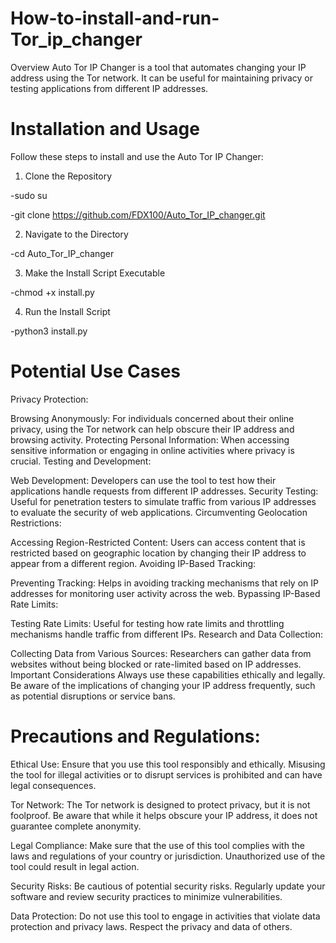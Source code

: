# How-to-install-and-run-Tor_ip_changer
Overview
Auto Tor IP Changer is a tool that automates changing your IP address using the Tor network. It can be useful for maintaining privacy or testing applications from different IP addresses.

# Installation and Usage
Follow these steps to install and use the Auto Tor IP Changer:
1. Clone the Repository

-sudo su

-git clone https://github.com/FDX100/Auto_Tor_IP_changer.git

2. Navigate to the Directory

-cd Auto_Tor_IP_changer

3. Make the Install Script Executable

-chmod +x install.py

4. Run the Install Script

-python3 install.py

# Potential Use Cases
Privacy Protection:

Browsing Anonymously: For individuals concerned about their online privacy, using the Tor network can help obscure their IP address and browsing activity.
Protecting Personal Information: When accessing sensitive information or engaging in online activities where privacy is crucial.
Testing and Development:

Web Development: Developers can use the tool to test how their applications handle requests from different IP addresses.
Security Testing: Useful for penetration testers to simulate traffic from various IP addresses to evaluate the security of web applications.
Circumventing Geolocation Restrictions:

Accessing Region-Restricted Content: Users can access content that is restricted based on geographic location by changing their IP address to appear from a different region.
Avoiding IP-Based Tracking:

Preventing Tracking: Helps in avoiding tracking mechanisms that rely on IP addresses for monitoring user activity across the web.
Bypassing IP-Based Rate Limits:

Testing Rate Limits: Useful for testing how rate limits and throttling mechanisms handle traffic from different IPs.
Research and Data Collection:

Collecting Data from Various Sources: Researchers can gather data from websites without being blocked or rate-limited based on IP addresses.
Important Considerations
Always use these capabilities ethically and legally.
Be aware of the implications of changing your IP address frequently, such as potential disruptions or service bans.

# Precautions and Regulations:

Ethical Use: Ensure that you use this tool responsibly and ethically. Misusing the tool for illegal activities or to disrupt services is prohibited and can have legal consequences.

Tor Network: The Tor network is designed to protect privacy, but it is not foolproof. Be aware that while it helps obscure your IP address, it does not guarantee complete anonymity.

Legal Compliance: Make sure that the use of this tool complies with the laws and regulations of your country or jurisdiction. Unauthorized use of the tool could result in legal action.

Security Risks: Be cautious of potential security risks. Regularly update your software and review security practices to minimize vulnerabilities.

Data Protection: Do not use this tool to engage in activities that violate data protection and privacy laws. Respect the privacy and data of others.
